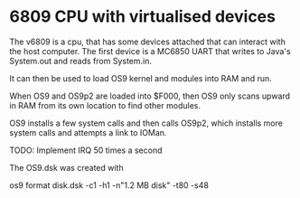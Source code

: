 6809 CPU with virtualised devices
=================================

The v6809 is a cpu, that has some devices attached that can interact
with the host computer.  The first device is a MC6850 UART that writes
to Java's System.out and reads from System.in.

It can then be used to load OS9 kernel and modules into RAM and run.

When OS9 and OS9p2 are loaded into $F000, then OS9 only scans upward in
RAM from its own location to find other modules.

OS9 installs a few system calls and then calls OS9p2, which installs
more system calls and attempts a link to IOMan.

TODO:
Implement IRQ 50 times a second


The OS9.dsk was created with

   os9 format disk.dsk -c1 -h1 -n"1.2 MB disk" -t80 -s48

